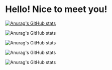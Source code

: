 # Hello! Nice to meet you!

[![Anurag's GitHub stats](https://github-readme-stats.vercel.app/api?username=NicoEugui)](https://github.com/NicoEugui/github-readme-stats)

![Anurag's GitHub stats](https://github-readme-stats.vercel.app/api?username=NicoEugui&hide=contribs,prs)

![Anurag's GitHub stats](https://github-readme-stats.vercel.app/api?username=NicoEugui&count_private=true)

![Anurag's GitHub stats](https://github-readme-stats.vercel.app/api?username=NicoEugui&show_icons=true)

![Anurag's GitHub stats](https://github-readme-stats.vercel.app/api?username=NicoEugui&show_icons=true&theme=radical)









